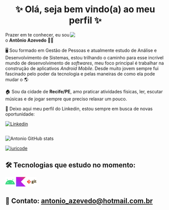 <h1 align="center">✨ Olá, seja bem vindo(a) ao meu perfil ✨</h1>

<img align="right" width="300" src="https://reviews.com.np/uploads/article/android-10-is-official/new-android-logo-2019-robot-head-reactions-animated-2.gif" />

Prazer em te conhecer, eu sou o <strong>Antônio Azevedo</strong> 🙋‍♂️

🖥️ Sou formado em Gestão de Pessoas e atualmente estudo de Análise e Desenvolvimento de Sistemas, estou trilhando o caminho para esse incrível mundo de desenvolvimento de *softwares*, meu foco principal é trabalhar na construção de aplicativos *Android Mobile*.
Desde muito jovem sempre fui fascinado pelo poder da tecnologia e pelas maneiras de como ela pode mudar o 🌎 

🏠 Sou da cidade de <strong>Recife/PE</strong>, amo praticar atividades físicas, ler, escutar músicas e de jogar sempre que preciso relaxar um pouco.

🔽 Deixo aqui meu perfil do Linkedin, estou sempre em busca de novas oportunidade:

[![Linkedin](https://img.shields.io/badge/LinkedIn-0077B5?style=for-the-badge&logo=linkedin&logoColor=white)](https://www.linkedin.com/in/ant%C3%B4nio-azevedo-b72112114/)

## 
![Antonio GitHub stats](https://github-readme-stats.vercel.app/api?username=DevAntonioAzevedo&show_icons=true&theme=radical)

[![iuricode](https://github-readme-stats.vercel.app/api/top-langs/?username=iuricode&layout=compact&theme=radical)](https://github.com/anuraghazra/github-readme-stats)

## 🛠️ Tecnologias que estudo no momento:

<code><img height="30" src="https://raw.githubusercontent.com/github/explore/80688e429a7d4ef2fca1e82350fe8e3517d3494d/topics/android/android.png"></code>
<code><img height="30" src="https://raw.githubusercontent.com/github/explore/80688e429a7d4ef2fca1e82350fe8e3517d3494d/topics/kotlin/kotlin.png"></code>
<code><img height="30" src="https://raw.githubusercontent.com/github/explore/80688e429a7d4ef2fca1e82350fe8e3517d3494d/topics/git/git.png"></code>

## 📧 Contato: antonio_azevedo@hotmail.com.br

